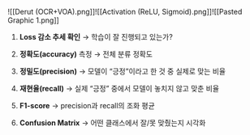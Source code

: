 ![[Derut (OCR+VOA).png]]![[Activation (ReLU, Sigmoid).png]]![[Pasted Graphic 1.png]]

1. **Loss 감소 추세 확인** → 학습이 잘 진행되고 있는가?

  

2. **정확도(accuracy)** 측정 → 전체 분류 정확도

  

3. **정밀도(precision)** → 모델이 “긍정”이라고 한 것 중 실제로 맞는 비율

  

4. **재현율(recall)** → 실제 “긍정” 중에서 모델이 놓치지 않고 맞춘 비율

  

5. **F1-score** → precision과 recall의 조화 평균

  

6. **Confusion Matrix** → 어떤 클래스에서 잘/못 맞췄는지 시각화